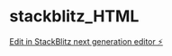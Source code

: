 # stackblitz_HTML

[Edit in StackBlitz next generation editor ⚡️](https://stackblitz.com/~/github.com/oyolg/stackblitz_HTML)